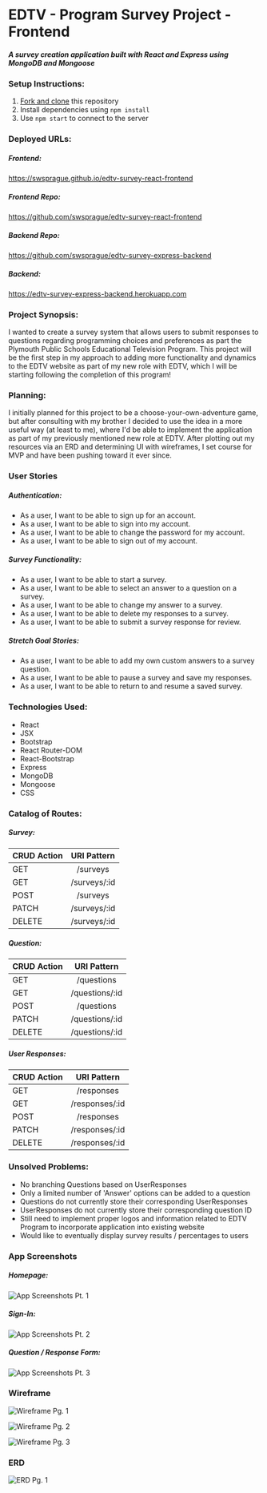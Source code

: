 # **EDTV - Program Survey Project - Frontend**

#### _A survey creation application built with React and Express using MongoDB and Mongoose_

### Setup Instructions:
1. [Fork and clone](https://git.generalassemb.ly/ga-wdi-boston/meta/wiki/ForkAndClone) this repository
2. Install dependencies using `npm install`
3. Use `npm start` to connect to the server

### Deployed URLs:

##### Frontend:
https://swsprague.github.io/edtv-survey-react-frontend

##### Frontend Repo:
https://github.com/swsprague/edtv-survey-react-frontend

##### Backend Repo:
https://github.com/swsprague/edtv-survey-express-backend

##### Backend:
https://edtv-survey-express-backend.herokuapp.com

### Project Synopsis:
I wanted to create a survey system that allows users to submit responses to questions regarding programming choices and preferences as part the Plymouth Public Schools Educational Television Program. This project will be the first step in my approach to adding more functionality and dynamics to the EDTV website as part of my new role with EDTV, which I will be starting following the completion of this program!

### Planning:
I initially planned for this project to be a choose-your-own-adventure game, but after consulting with my brother I decided to use the idea in a more useful way (at least to me), where I'd be able to implement the application as part of my previously mentioned new role at EDTV. After plotting out my resources via an ERD and determining UI with wireframes, I set course for MVP and have been pushing toward it ever since.

### User Stories

##### Authentication:

- As a user, I want to be able to sign up for an account.
- As a user, I want to be able to sign into my account.
- As a user, I want to be able to change the password for my account.
- As a user, I want to be able to sign out of my account.

##### Survey Functionality:

- As a user, I want to be able to start a survey.
- As a user, I want to be able to select an answer to a question on a survey.
- As a user, I want to be able to change my answer to a survey.
- As a user, I want to be able to delete my responses to a survey.
- As a user, I want to be able to submit a survey response for review.

##### Stretch Goal Stories:

- As a user, I want to be able to add my own custom answers to a survey question.
- As a user, I want to be able to pause a survey and save my responses.
- As a user, I want to be able to return to and resume a saved survey.

### Technologies Used:
- React
- JSX
- Bootstrap
- React Router-DOM
- React-Bootstrap
- Express
- MongoDB
- Mongoose
- CSS

### Catalog of Routes:

##### Survey:

|   CRUD Action | URI Pattern   |
| ------------- |:-------------:|
| GET      | /surveys |
| GET      | /surveys/:id     |
| POST      | /surveys    |
| PATCH     | /surveys/:id  |
| DELETE  | /surveys/:id   |

##### Question:

|   CRUD Action | URI Pattern   |
| ------------- |:-------------:|
| GET      | /questions |
| GET      | /questions/:id     |
| POST      | /questions    |
| PATCH     | /questions/:id  |
| DELETE  | /questions/:id   |

##### User Responses:

|   CRUD Action | URI Pattern   |
| ------------- |:-------------:|
| GET      | /responses |
| GET      | /responses/:id     |
| POST      | /responses    |
| PATCH     | /responses/:id  |
| DELETE  | /responses/:id   |

### Unsolved Problems:
- No branching Questions based on UserResponses
- Only a limited number of 'Answer' options can be added to a question
- Questions do not currently store their corresponding UserResponses
- UserResponses do not currently store their corresponding question ID
- Still need to implement proper logos and information related to EDTV Program to incorporate application into existing website
- Would like to eventually display survey results / percentages to users

### App Screenshots
##### Homepage:
![App Screenshots Pt. 1][Homepage]

[Homepage]: https://i.imgur.com/eMt3Lyf.png

##### Sign-In:
![App Screenshots Pt. 2][Sign-In]

[Sign-In]: https://i.imgur.com/bICz0bf.png

##### Question / Response Form:
![App Screenshots Pt. 3][Question-Response Form]

[Question-Response Form]: https://i.imgur.com/bYrb3vo.png

### Wireframe
![Wireframe Pg. 1][Wireframe Pt. 1]

[Wireframe Pt. 1]: https://i.imgur.com/of3YCLZ.png

![Wireframe Pg. 2][Wireframe Pt. 2]

[Wireframe Pt. 2]: https://i.imgur.com/XdIb37i.png

![Wireframe Pg. 3][Wireframe Pt. 3]

[Wireframe Pt. 3]: https://i.imgur.com/tmF78HH.png

### ERD

![ERD Pg. 1][ERD]

[ERD]: https://i.imgur.com/ZQ40KQ6.jpg
